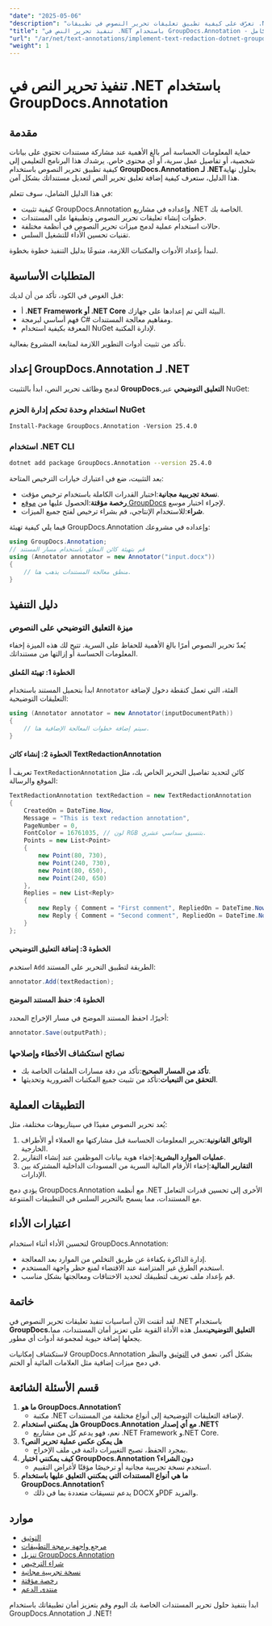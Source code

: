 ```yaml
---
"date": "2025-05-06"
"description": "تعرّف على كيفية تطبيق تعليقات تحرير النصوص في تطبيقات .NET باستخدام GroupDocs.Annotation. وفّر الحماية للمعلومات الحساسة بسهولة."
"title": "تنفيذ تحرير النص في .NET باستخدام GroupDocs.Annotation - دليل كامل"
"url": "/ar/net/text-annotations/implement-text-redaction-dotnet-groupdocs-annotation/"
"weight": 1
---
```


# تنفيذ تحرير النص في .NET باستخدام GroupDocs.Annotation

## مقدمة

حماية المعلومات الحساسة أمر بالغ الأهمية عند مشاركة مستندات تحتوي على بيانات شخصية، أو تفاصيل عمل سرية، أو أي محتوى خاص. يرشدك هذا البرنامج التعليمي إلى كيفية تطبيق تحرير النصوص باستخدام **GroupDocs.Annotation لـ .NET**بحلول نهاية هذا الدليل، ستعرف كيفية إضافة تعليق تحرير النص لتعديل مستنداتك بشكل آمن.

في هذا الدليل الشامل، سوف تتعلم:
- كيفية تثبيت GroupDocs.Annotation وإعداده في مشاريع .NET الخاصة بك.
- خطوات إنشاء تعليقات تحرير النصوص وتطبيقها على المستندات.
- حالات استخدام عملية لدمج ميزات تحرير النصوص في أنظمة مختلفة.
- تقنيات تحسين الأداء للتشغيل السلس.

لنبدأ بإعداد الأدوات والمكتبات اللازمة، متبوعًا بدليل التنفيذ خطوة بخطوة.

## المتطلبات الأساسية

قبل الغوص في الكود، تأكد من أن لديك:
- أ **.NET Framework أو .NET Core** البيئة التي تم إعدادها على جهازك.
- فهم أساسي لبرمجة C# ومفاهيم معالجة المستندات.
- المعرفة بكيفية استخدام NuGet لإدارة المكتبة.

تأكد من تثبيت أدوات التطوير اللازمة لمتابعة المشروع بفعالية.

## إعداد GroupDocs.Annotation لـ .NET

لدمج وظائف تحرير النص، ابدأ بالتثبيت **GroupDocs.التعليق التوضيحي** عبر NuGet:

### استخدام وحدة تحكم إدارة الحزم NuGet
```shell
Install-Package GroupDocs.Annotation -Version 25.4.0
```

### استخدام .NET CLI
```bash
dotnet add package GroupDocs.Annotation --version 25.4.0
```

بعد التثبيت، ضع في اعتبارك خيارات الترخيص المتاحة: 
- **نسخة تجريبية مجانية**:اختبار القدرات الكاملة باستخدام ترخيص مؤقت.
- **رخصة مؤقتة**:الحصول عليها من [موقع GroupDocs](https://purchase.groupdocs.com/temporary-license/) لإجراء اختبار موسع.
- **شراء**:للاستخدام الإنتاجي، قم بشراء ترخيص لفتح جميع الميزات.

فيما يلي كيفية تهيئة GroupDocs.Annotation وإعداده في مشروعك:
```csharp
using GroupDocs.Annotation;
// قم بتهيئة كائن المعلق باستخدام مسار المستند
using (Annotator annotator = new Annotator("input.docx"))
{
    // منطق معالجة المستندات يذهب هنا.
}
```

## دليل التنفيذ

### ميزة التعليق التوضيحي على النصوص

يُعدّ تحرير النصوص أمرًا بالغ الأهمية للحفاظ على السرية. تتيح لك هذه الميزة إخفاء المعلومات الحساسة أو إزالتها من مستنداتك.

#### الخطوة 1: تهيئة المُعلق
ابدأ بتحميل المستند باستخدام `Annotator` الفئة، التي تعمل كنقطة دخول لإضافة التعليقات التوضيحية:
```csharp
using (Annotator annotator = new Annotator(inputDocumentPath))
{
    // سيتم إضافة خطوات المعالجة الإضافية هنا.
}
```

#### الخطوة 2: إنشاء كائن TextRedactionAnnotation
تعريف أ `TextRedactionAnnotation` كائن لتحديد تفاصيل التحرير الخاص بك، مثل الموقع والرسالة:
```csharp
TextRedactionAnnotation textRedaction = new TextRedactionAnnotation
{
    CreatedOn = DateTime.Now,
    Message = "This is text redaction annotation",
    PageNumber = 0,
    FontColor = 16761035, // لون RGB بتنسيق سداسي عشري.
    Points = new List<Point>
    {
        new Point(80, 730),
        new Point(240, 730),
        new Point(80, 650),
        new Point(240, 650)
    },
    Replies = new List<Reply>
    {
        new Reply { Comment = "First comment", RepliedOn = DateTime.Now },
        new Reply { Comment = "Second comment", RepliedOn = DateTime.Now }
    }
};
```

#### الخطوة 3: إضافة التعليق التوضيحي
استخدم `Add` الطريقة لتطبيق التحرير على المستند:
```csharp
annotator.Add(textRedaction);
```

#### الخطوة 4: حفظ المستند الموضح
أخيرًا، احفظ المستند الموضح في مسار الإخراج المحدد:
```csharp
annotator.Save(outputPath);
```

### نصائح استكشاف الأخطاء وإصلاحها
- **تأكد من المسار الصحيح**:تأكد من دقة مسارات الملفات الخاصة بك.
- **التحقق من التبعيات**:تأكد من تثبيت جميع المكتبات الضرورية وتحديثها.

## التطبيقات العملية

يُعد تحرير النصوص مفيدًا في سيناريوهات مختلفة، مثل:
1. **الوثائق القانونية**:تحرير المعلومات الحساسة قبل مشاركتها مع العملاء أو الأطراف الخارجية.
2. **عمليات الموارد البشرية**:إخفاء هوية بيانات الموظفين عند إنشاء التقارير.
3. **التقارير المالية**:إخفاء الأرقام المالية السرية من المسودات الداخلية المشتركة بين الإدارات.

يؤدي دمج GroupDocs.Annotation مع أنظمة .NET الأخرى إلى تحسين قدرات التعامل مع المستندات، مما يسمح بالتحرير السلس في التطبيقات المتنوعة.

## اعتبارات الأداء

لتحسين الأداء أثناء استخدام GroupDocs.Annotation:
- إدارة الذاكرة بكفاءة عن طريق التخلص من الموارد بعد المعالجة.
- استخدم الطرق غير المتزامنة عند الاقتضاء لمنع حظر واجهة المستخدم.
- قم بإعداد ملف تعريف لتطبيقك لتحديد الاختناقات ومعالجتها بشكل مناسب.

## خاتمة

لقد أتقنت الآن أساسيات تنفيذ تعليقات تحرير النصوص في .NET باستخدام **GroupDocs.التعليق التوضيحي**تعمل هذه الأداة القوية على تعزيز أمان المستندات، مما يجعلها إضافة حيوية لمجموعة أدوات أي مطور. 

لاستكشاف إمكانيات GroupDocs.Annotation بشكل أكبر، تعمق في [التوثيق](https://docs.groupdocs.com/annotation/net/) والنظر في دمج ميزات إضافية مثل العلامات المائية أو الختم.

## قسم الأسئلة الشائعة

1. **ما هو GroupDocs.Annotation؟**
   - مكتبة .NET لإضافة التعليقات التوضيحية إلى أنواع مختلفة من المستندات.
2. **هل يمكنني استخدام GroupDocs.Annotation مع أي إصدار .NET؟**
   - نعم، فهو يدعم كل من مشاريع .NET Framework و.NET Core.
3. **هل يمكن عكس عملية تحرير النص؟**
   - بمجرد الحفظ، تصبح التغييرات دائمة في ملف الإخراج.
4. **كيف يمكنني اختبار GroupDocs.Annotation دون الشراء؟**
   - استخدم نسخة تجريبية مجانية أو ترخيصًا مؤقتًا لأغراض التقييم.
5. **ما هي أنواع المستندات التي يمكنني التعليق عليها باستخدام GroupDocs.Annotation؟**
   - يدعم تنسيقات متعددة بما في ذلك DOCX وPDF والمزيد.

## موارد
- [التوثيق](https://docs.groupdocs.com/annotation/net/)
- [مرجع واجهة برمجة التطبيقات](https://reference.groupdocs.com/annotation/net/)
- [تنزيل GroupDocs.Annotation](https://releases.groupdocs.com/annotation/net/)
- [شراء الترخيص](https://purchase.groupdocs.com/buy)
- [نسخة تجريبية مجانية](https://releases.groupdocs.com/annotation/net/)
- [رخصة مؤقتة](https://purchase.groupdocs.com/temporary-license/)
- [منتدى الدعم](https://forum.groupdocs.com/c/annotation/)

ابدأ بتنفيذ حلول تحرير المستندات الخاصة بك اليوم وقم بتعزيز أمان تطبيقاتك باستخدام GroupDocs.Annotation لـ .NET!